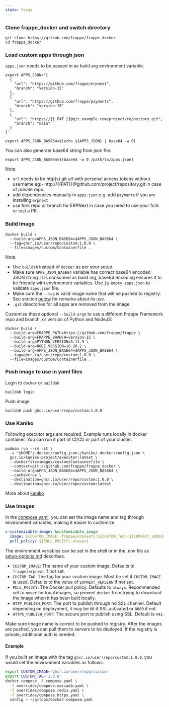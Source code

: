 ```yaml
---
state: Focus
---
```

### Clone frappe_docker and switch directory

```shell
git clone https://github.com/frappe/frappe_docker
cd frappe_docker
```

### Load custom apps through json

`apps.json` needs to be passed in as build arg environment variable.

```shell
export APPS_JSON='[
  {
    "url": "https://github.com/frappe/erpnext",
    "branch": "version-15"
  },
  {
    "url": "https://github.com/frappe/payments",
    "branch": "version-15"
  },
  {
    "url": "https://{{ PAT }}@git.example.com/project/repository.git",
    "branch": "main"
  }
]'

export APPS_JSON_BASE64=$(echo ${APPS_JSON} | base64 -w 0)
```

You can also generate base64 string from json file:

```shell
export APPS_JSON_BASE64=$(base64 -w 0 /path/to/apps.json)
```

Note:

- `url` needs to be http(s) git url with personal access tokens without username eg:- http://{{PAT}}@github.com/project/repository.git in case of private repo.
- add dependencies manually in `apps.json` e.g. add `payments` if you are installing `erpnext`
- use fork repo or branch for ERPNext in case you need to use your fork or test a PR.

### Build Image

```shell
docker build \
  --build-arg=APPS_JSON_BASE64=$APPS_JSON_BASE64 \
  --tag=ghcr.io/user/repo/custom:1.0.0 \
  --file=images/custom/Containerfile .
```

Note:

- Use `buildah` instead of `docker` as per your setup.
- Make sure `APPS_JSON_BASE64` variable has correct base64 encoded JSON string. It is consumed as build arg, base64 encoding ensures it to be friendly with environment variables. Use `jq empty apps.json` to validate `apps.json` file.
- Make sure the `--tag` is valid image name that will be pushed to registry. See section [below](#use-images) for remarks about its use.
- `.git` directories for all apps are removed from the image.

Customize these optional `--build-arg`s to use a different Frappe Framework repo and branch, or version of Python and NodeJS:

```shell
docker build \
  --build-arg=FRAPPE_PATH=https://github.com/frappe/frappe \
  --build-arg=FRAPPE_BRANCH=version-15 \
  --build-arg=PYTHON_VERSION=3.11.9 \
  --build-arg=NODE_VERSION=18.20.2 \
  --build-arg=APPS_JSON_BASE64=$APPS_JSON_BASE64 \
  --tag=ghcr.io/user/repo/custom:1.0.0 \
  --file=images/custom/Containerfile .
```

### Push image to use in yaml files

Login to `docker` or `buildah`

```shell
buildah login
```

Push image

```shell
buildah push ghcr.io/user/repo/custom:1.0.0
```

### Use Kaniko

Following executor args are required. Example runs locally in docker container.
You can run it part of CI/CD or part of your cluster.

```shell
podman run --rm -it \
  -v "$HOME"/.docker/config.json:/kaniko/.docker/config.json \
  gcr.io/kaniko-project/executor:latest \
  --dockerfile=images/custom/Containerfile \
  --context=git://github.com/frappe/frappe_docker \
  --build-arg=APPS_JSON_BASE64=$APPS_JSON_BASE64 \
  --cache=true \
  --destination=ghcr.io/user/repo/custom:1.0.0 \
  --destination=ghcr.io/user/repo/custom:latest
```

More about [kaniko](https://github.com/GoogleContainerTools/kaniko)

### Use Images

In the [compose.yaml](../compose.yaml), you can set the image name and tag through environment variables, making it easier to customize.

```yaml
x-customizable-image: &customizable_image
  image: ${CUSTOM_IMAGE:-frappe/erpnext}:${CUSTOM_TAG:-${ERPNEXT_VERSION:?No ERPNext version or tag set}}
  pull_policy: ${PULL_POLICY:-always}
```

The environment variables can be set in the shell or in the .env file as [setup-options.md](setup-options.md) describes.

- `CUSTOM_IMAGE`: The name of your custom image. Defaults to `frappe/erpnext` if not set.
- `CUSTOM_TAG`: The tag for your custom image. Must be set if `CUSTOM_IMAGE` is used. Defaults to the value of `ERPNEXT_VERSION` if not set.
- `PULL_POLICY`: The Docker pull policy. Defaults to `always`. Recommended set to `never` for local images, so prevent `docker` from trying to download the image when it has been built locally.
- `HTTP_PUBLISH_PORT`: The port to publish through no SSL channel. Default depending on deployment, it may be `80` if SSL activated or `8080` if not.
- `HTTPS_PUBLISH_PORT`: The secure port to publish using SSL. Default is `443`.

Make sure image name is correct to be pushed to registry. After the images are pushed, you can pull them to servers to be deployed. If the registry is private, additional auth is needed.

#### Example

If you built an image with the tag `ghcr.io/user/repo/custom:1.0.0`, you would set the environment variables as follows:

```bash
export CUSTOM_IMAGE='ghcr.io/user/repo/custom'
export CUSTOM_TAG='1.0.0'
docker compose -f compose.yaml \
  -f overrides/compose.mariadb.yaml \
  -f overrides/compose.redis.yaml \
  -f overrides/compose.https.yaml \
  config > ~/gitops/docker-compose.yaml
```
